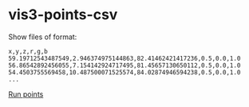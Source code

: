 # vis3-points-csv

Show files of format:
```
x,y,z,r,g,b
59.19712543487549,2.946374975144863,82.41462421417236,0.5,0.0,1.0
56.86542892456055,7.154142924717495,81.45657130650112,0.5,0.0,1.0
54.4503755569458,10.487500071525574,84.02874946594238,0.5,0.0,1.0
...
```

[Run points](http://viewlang.ru/code/scene.html?s=https%3A%2F%2Fgithub.com%2Fpavelvasev%2Fmajid-vis%2Fblob%2Fmaster%2Fvis3-points-csv%2Fresult.vl)
